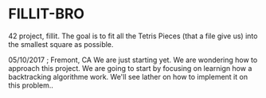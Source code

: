 # FILLIT-BRO

42 project, fillit.
The goal is to fit all the Tetris Pieces (that a file give us) into the smallest square as possible.

05/10/2017 ; Fremont, CA
We are just starting yet. We are wondering how to approach this project. We are going to start by focusing on learnign how a backtracking algorithme work. 
We'll see lather on how to implement it on this problem..

